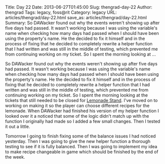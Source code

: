 Title: Day 22
Date: 2013-06-27T01:45:00
Slug: thengrad-day-22
Author: thengrad
Tags: legacy, foss@rit
Category: legacy
URL: articles/thengrad/day-22.html
save_as: articles/thengrad/day-22.html
Summary: So DAWacker found out why the events weren't showing up after five days had passed. It wasn't working because I was using the variable's name when checking how many days had passed when I should have been using the property's name. He the decided to fix it himself and in the process of fixing that he decided to completely rewrite a helper function that I had written and was still in the middle of testing, which prevented me from continuing working on my ticket. So I spent the morning looking at  ... 

So DAWacker found out why the events weren't showing up after five days had
passed. It wasn't working because I was using the variable's name when
checking how many days had passed when I should have been using the property's
name. He the decided to fix it himself and in the process of fixing that he
decided to completely rewrite a helper function that I had written and was
still in the middle of testing, which prevented me from continuing working on
my ticket. So I spent the morning looking at the tickets that still needed to
be closed for [Lemonade Stand](http://wiki.sugarlabs.org/go/Lemonade_Stand).
I've moved on to working on making it so the player can choose different
recipes for the lemonade. When DAWacker had finished his version of my helper
function I looked over it a noticed that some of the logic didn't match up
with the function I originally had made so I added a few small changes. Then I
tested it out a little.

Tomorrow I going to finish fixing some of the balance issues I had noticed
yesterday. Then I was going to give the new helper function a thorough testing
to see if it is fully balanced. Then I was going to implement my idea to make
recipe changeable in game which should be finished by the end of the week.

